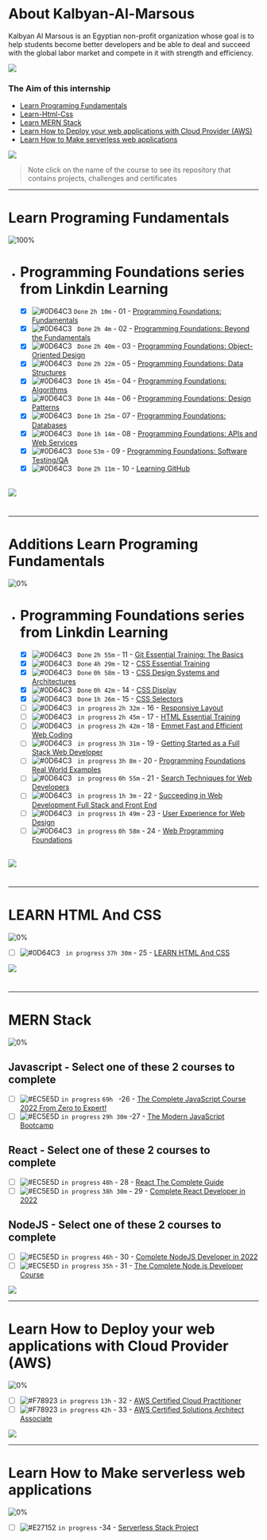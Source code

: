 # About Kalbyan-Al-Marsous
 Kalbyan Al Marsous is an Egyptian non-profit organization whose goal is to help students become better developers and be able to deal and succeed with the global labor market and compete in it with strength and efficiency.
 <br />
 
 <a href="https://www.linkedin.com/company/%D9%83%D8%A7%D9%84%D8%A8%D9%86%D9%8A%D8%A7%D9%86-%D8%A7%D9%84%D9%85%D8%B1%D8%B5%D9%88%D8%B5/" target="_blank"><img src="https://img.shields.io/badge/-Kalbonyan%20Elmarsos-0077B5?style=for-the-badge&logo=Linkedin&logoColor=white"/></a>
### The Aim of this internship
- <a href="#Fundamentals">Learn Programing Fundamentals </a>
- <a href="learn-html-css">Learn-Html-Css</a>
- <a href="#MERN">Learn MERN Stack</a>
- <a href="#AWS">Learn How to Deploy your web applications with Cloud Provider (AWS)</a>
- <a href="#serverless">Learn How to Make serverless web applications</a>

<img src="https://img.shields.io/badge/Total%20Number%20Of%20Hours%20For%20All%20Courses-%2B412h-blue">
<br>

> Note click on the name of the course to see its repository that contains projects, challenges and certificates

- - - -
<!-- Fundamentals -->
<span id="Fundamentals"> </span>
# Learn Programing Fundamentals

![100%](https://progress-bar.dev/100/?title=Done)
<br />
- # Programming Foundations series from Linkdin Learning

    - [X] ![#0D64C3](https://via.placeholder.com/12/0D64C3/000000?text=+) ` Done ` ` 2h 10m ` - 01 - [Programming Foundations: Fundamentals](Linkedin-Learning/Programming-Foundation-Fundamentals/)
    - [X] ![#0D64C3](https://via.placeholder.com/12/0D64C3/000000?text=+) ` Done` ` 2h 4m ` - 02 - [Programming Foundations: Beyond the Fundamentals](Linkedin-Learning/Programming-Foundations-Beyond-Fundamentals)
    - [X] ![#0D64C3](https://via.placeholder.com/12/0D64C3/000000?text=+) ` Done` ` 2h 40m ` - 03 - [Programming Foundations: Object-Oriented Design](Linkedin-Learning/Programming-Foundation-Object-Oriented-Design/)
    - [X] ![#0D64C3](https://via.placeholder.com/12/0D64C3/000000?text=+) ` Done` ` 2h 22m ` - 05 - [Programming Foundations: Data Structures](Linkedin-Learning/Programming-Foundations-Data-Structures/)
    - [X] ![#0D64C3](https://via.placeholder.com/12/0D64C3/000000?text=+) ` Done` ` 1h 45m ` - 04 - [Programming Foundations: Algorithms](Linkedin-Learning/Programming-Foundations-Algorithms/)
    - [X] ![#0D64C3](https://via.placeholder.com/12/0D64C3/000000?text=+) ` Done` ` 1h 44m ` - 06 - [Programming Foundations: Design Patterns](Linkedin-Learning/Programming-Foundations-Design-Patterns/)
    - [X] ![#0D64C3](https://via.placeholder.com/12/0D64C3/000000?text=+) ` Done` ` 1h 25m ` - 07 - [Programming Foundations: Databases](Linkedin-Learning/Programming-Foundations-Databases/)
    - [X] ![#0D64C3](https://via.placeholder.com/12/0D64C3/000000?text=+) ` Done` ` 1h 14m ` - 08 - [Programming Foundations: APIs and Web Services](Linkedin-Learning/Programming-Foundations-APIs-and-Web-Services/)
    - [X] ![#0D64C3](https://via.placeholder.com/12/0D64C3/000000?text=+) ` Done` ` 53m ` - 09 - [Programming Foundations: Software Testing/QA](Linkedin-Learning/Programming-Foundations-Software-TestingQA/)
    - [X] ![#0D64C3](https://via.placeholder.com/12/0D64C3/000000?text=+) ` Done` ` 2h 11m ` - 10 - [Learning GitHub](Linkedin-Learning/Learning-GitHub/)
    <br />

<img src="https://img.shields.io/badge/Total%20Number%20Of%20Hours%20For%20This%20Courses-18h%2030m-blue">

#
- - - -

<!-- Additions-Fundamentals -->
<span id="Additions-Fundamentals"></span>
# Additions Learn Programing Fundamentals 

![0%](https://progress-bar.dev/0/?title=in-progress)
<br />
- # Programming Foundations series from Linkdin Learning

    - [X] ![#0D64C3](https://via.placeholder.com/12/0D64C3/000000?text=+) ` Done` ` 2h 55m ` - 11 - [Git Essential Training: The Basics](Linkedin-Learning/Git-Essential-Training-The-Basics/)
    - [X] ![#0D64C3](https://via.placeholder.com/12/0D64C3/000000?text=+) ` Done` ` 4h 29m ` - 12 - [CSS Essential Training](Linkedin-Learning/CSS-Essential-Training/)
    - [X] ![#0D64C3](https://via.placeholder.com/12/0D64C3/000000?text=+) ` Done` ` 0h 58m ` - 13 - [CSS Design Systems and Architectures](Linkedin-Learning/CSS-Design-Systems-and-Architectures/)
    - [X] ![#0D64C3](https://via.placeholder.com/12/0D64C3/000000?text=+) ` Done` ` 0h 42m ` - 14 - [CSS Display](Linkedin-Learning/CSS-Display/)
    - [X] ![#0D64C3](https://via.placeholder.com/12/0D64C3/000000?text=+) ` Done` ` 1h 26m ` - 15 - [CSS Selectors](Linkedin-Learning/CSS-Selectors/)
    - [ ] ![#0D64C3](https://via.placeholder.com/12/0D64C3/000000?text=+) ` in progress` ` 2h 32m ` - 16 - [Responsive Layout](Linkedin-Learning/Responsive-Layout/)
    - [ ] ![#0D64C3](https://via.placeholder.com/12/0D64C3/000000?text=+) ` in progress` ` 2h 45m ` - 17 - [HTML Essential Training](Linkedin-Learning/HTML-Essential-Training/)
    - [ ] ![#0D64C3](https://via.placeholder.com/12/0D64C3/000000?text=+) ` in progress` ` 2h 42m ` - 18 - [Emmet Fast and Efficient Web Coding](Linkedin-Learning/Emmet-Fast-and-Efficient-Web-Coding/)
    - [ ] ![#0D64C3](https://via.placeholder.com/12/0D64C3/000000?text=+) ` in progress` ` 3h 31m ` - 19 - [Getting Started as a Full Stack Web Developer](Linkedin-Learning/Getting-Started-as-a-Full-Stack-Web-Developer/)
    - [ ] ![#0D64C3](https://via.placeholder.com/12/0D64C3/000000?text=+) ` in progress` ` 3h 8m ` - 20 - [Programming Foundations Real World Examples](Linkedin-Learning/Programming-Foundations-Real-World-Examples/)
    - [ ] ![#0D64C3](https://via.placeholder.com/12/0D64C3/000000?text=+) ` in progress` ` 0h 55m ` - 21 - [Search Techniques for Web Developers](Linkedin-Learning/Search-Techniques-for-Web-Developers/)
    - [ ] ![#0D64C3](https://via.placeholder.com/12/0D64C3/000000?text=+) ` in progress` ` 1h 3m ` - 22 - [Succeeding in Web Development Full Stack and Front End](Linkedin-Learning/Succeeding-in-Web-Development-Full-Stack-and-Front-End/)
    - [ ] ![#0D64C3](https://via.placeholder.com/12/0D64C3/000000?text=+) ` in progress` ` 1h 49m ` - 23 - [User Experience for Web Design](Linkedin-Learning/User-Experience-for-Web-Design/)
    - [ ] ![#0D64C3](https://via.placeholder.com/12/0D64C3/000000?text=+) ` in progress` ` 0h 58m ` - 24 - [Web Programming Foundations](Linkedin-Learning/Web-Programming-Foundations/)
    <br />

<img src="https://img.shields.io/badge/Total%20Number%20Of%20Hours%20For%20This%20Courses-30h%200m-blue">

#
- - - -
<!-- LEARN HTML and CSS -->

<span id="learn-html-css"></span>
# LEARN HTML And CSS
![0%](https://progress-bar.dev/0/?title=in-progress)
<br />
- [ ] ![#0D64C3](https://via.placeholder.com/12/0D64C3/000000?text=+) ` in progress` ` 37h 30m ` - 25 - [LEARN HTML And CSS](Build-Responsive-Real-World-Websites-with-HTML-and-CSS/)
    <br />
    
<img src="https://img.shields.io/badge/Total%20Number%20Of%20Hours%20For%20This%20Courses-34h%2035m-blue">

 #
- - - -

<!-- LEARN MERN Stack -->
<span id="MERN"></span>
# MERN Stack
![0%](https://progress-bar.dev/0/?title=in-progress)
<br />
## Javascript - Select one of these 2 courses to complete
- [ ] ![#EC5E5D](https://via.placeholder.com/12/EC5E5D/000000?text=+) `in progress` `69h ` -26 - [The Complete JavaScript Course 2022 From Zero to Expert!](Udemy/The%20Complete%20JavaScript%20Course%202022%20From%20Zero%20to%20Expert!/) 
- [ ] ![#EC5E5D](https://via.placeholder.com/12/EC5E5D/000000?text=+) `in progress` `29h 30m` -27 - [The Modern JavaScript Bootcamp](Udemy/The%20Modern%20JavaScript%20Bootcamp/) 
## React - Select one of these 2 courses to complete
- [ ] ![#EC5E5D](https://via.placeholder.com/12/EC5E5D/000000?text=+) `in progress` `48h` - 28 - [React The Complete Guide](Udemy/React%20-%20The%20Complete%20Guide/)
- [ ] ![#EC5E5D](https://via.placeholder.com/12/EC5E5D/000000?text=+) `in progress` `38h 30m` - 29 - [Complete React Developer in 2022](Udemy/Complete%20React%20Developer%20in%202022/)
## NodeJS - Select one of these 2 courses to complete
- [ ] ![#EC5E5D](https://via.placeholder.com/12/EC5E5D/000000?text=+) `in progress` `46h` - 30 - [Complete NodeJS Developer in 2022](Udemy/Complete%20NodeJS%20Developer%20in%202022)
- [ ] ![#EC5E5D](https://via.placeholder.com/12/EC5E5D/000000?text=+) `in progress` `35h` - 31 - [The Complete Node.js Developer Course](Udemy/The%20Complete%20Node.js%20Developer%20Course/)

<img src="https://img.shields.io/badge/Total%20Number%20Of%20Hours%20For%20This%20Courses-266h-blue">
<br />

- - - -

<!-- AWS -->
<span id="AWS"></span>
# Learn How to Deploy your web applications with Cloud Provider (AWS)
![0%](https://progress-bar.dev/0/?title=in-progress)
- [ ] ![#F78923](https://via.placeholder.com/12/F78923/000000?text=+) `in progress` `13h` - 32 - [AWS Certified Cloud Practitioner](AGuruCloud/AWS%20Certified%20Cloud%20Practitioner/)
- [ ] ![#F78923](https://via.placeholder.com/12/F78923/000000?text=+) `in progress` `42h` - 33 - [AWS Certified Solutions Architect Associate](AGuruCloud/AWS%20Certified%20Solutions%20Architect%20Associate)

<img src="https://img.shields.io/badge/Total%20Number%20Of%20Hours%20For%20This%20Courses-55h-blue">
<br />

- - - -
<!-- serverless -->
<span id="serverless"></span>


# Learn How to Make serverless web applications
![0%](https://progress-bar.dev/0/?title=in-progress)
- [ ] ![#E27152](https://via.placeholder.com/12/E27152/000000?text=+) `in progress` -34 - [Serverless Stack Project](Serverless-Stack-Project/)
